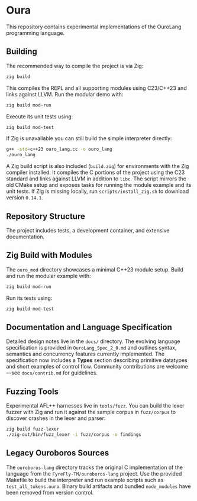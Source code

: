# Oura

This repository contains experimental implementations of the OuroLang programming language.

## Building

The recommended way to compile the project is via Zig:

```bash
zig build
```

This compiles the REPL and all supporting modules using C23/C++23 and links against LLVM. Run the modular demo with:

```bash
zig build mod-run
```

Execute its unit tests using:

```bash
zig build mod-test
```

If Zig is unavailable you can still build the simple interpreter directly:

```bash
g++ -std=c++23 ouro_lang.cc -o ouro_lang
./ouro_lang
```

A Zig build script is also included (`build.zig`) for environments with the Zig compiler installed. It compiles the C portions of the project using the C23 standard and links against LLVM in addition to `libc`. The script mirrors the old CMake setup and exposes tasks for running the module example and its unit tests. If Zig is missing locally, run `scripts/install_zig.sh` to download version `0.14.1`.

## Repository Structure

The project includes tests, a development container, and extensive documentation.
## Zig Build with Modules

The `ouro_mod` directory showcases a minimal C++23 module setup. Build and run the modular example with:

```bash
zig build mod-run
```

Run its tests using:

```bash
zig build mod-test
```

## Documentation and Language Specification

Detailed design notes live in the `docs/` directory. The evolving language
specification is provided in `OuroLang_Spec_2_0.md` and outlines syntax,
semantics and concurrency features currently implemented. The specification now
includes a **Types** section describing primitive datatypes and short examples
of control flow. Community contributions are welcome—see `docs/contrib.md` for
guidelines.

## Fuzzing Tools

Experimental AFL++ harnesses live in `tools/fuzz`.  You can build the
lexer fuzzer with Zig and run it against the sample corpus in
`fuzz/corpus` to discover crashes in the lexer and parser:

```bash
zig build fuzz-lexer
./zig-out/bin/fuzz_lexer -i fuzz/corpus -o findings
```


## Legacy Ouroboros Sources

The `ouroboros-lang` directory tracks the original C implementation of the
language from the `FyreFly-TM/ouroboros-lang` project. Use the provided
Makefile to build the interpreter and run example scripts such as
`test_all_tokens.ouro`. Binary build artifacts and bundled `node_modules`
have been removed from version control.

